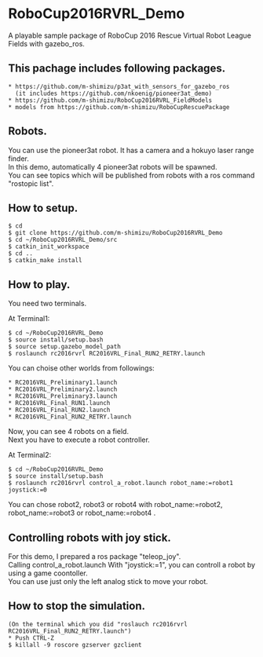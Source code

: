 # RoboCup2016RVRL_Demo  
A playable sample package of RoboCup 2016 Rescue Virtual Robot League Fields with gazebo_ros.  

## This pachage includes following packages.  
    * https://github.com/m-shimizu/p3at_with_sensors_for_gazebo_ros  
      (it includes https://github.com/nkoenig/pioneer3at_demo)  
    * https://github.com/m-shimizu/RoboCup2016RVRL_FieldModels  
    * models from https://github.com/m-shimizu/RoboCupRescuePackage  

## Robots.  
You can use the pioneer3at robot. It has a camera and a hokuyo laser range finder.  
In this demo, automatically 4 pioneer3at robots will be spawned.  
You can see topics which will be published from robots with a ros command "rostopic list".  

## How to setup.  
    $ cd  
    $ git clone https://github.com/m-shimizu/RoboCup2016RVRL_Demo  
    $ cd ~/RoboCup2016RVRL_Demo/src  
    $ catkin_init_workspace  
    $ cd ..  
    $ catkin_make install  

## How to play.  
You need two terminals.  

  At Terminal1:  

    $ cd ~/RoboCup2016RVRL_Demo  
    $ source install/setup.bash  
    $ source setup.gazebo_model_path  
    $ roslaunch rc2016rvrl RC2016VRL_Final_RUN2_RETRY.launch  

  You can choise other worlds from followings:

    * RC2016VRL_Preliminary1.launch  
    * RC2016VRL_Preliminary2.launch  
    * RC2016VRL_Preliminary3.launch  
    * RC2016VRL_Final_RUN1.launch  
    * RC2016VRL_Final_RUN2.launch  
    * RC2016VRL_Final_RUN2_RETRY.launch  

Now, you can see 4 robots on a field.  
Next you have to execute a robot controller.  

  At Terminal2:  

    $ cd ~/RoboCup2016RVRL_Demo  
    $ source install/setup.bash  
    $ roslaunch rc2016rvrl control_a_robot.launch robot_name:=robot1 joystick:=0  

You can chose robot2, robot3 or robot4 with robot_name:=robot2, robot_name:=robot3 or robot_name:=robot4 .

## Controlling robots with joy stick.  
For this demo, I prepared a ros package "teleop_joy".  
Calling control_a_robot.launch With "joystick:=1", you can controll a robot by using a game coontoller.  
You can use just only the left analog stick to move your robot.  

## How to stop the simulation.  
    (On the terminal which you did "roslauch rc2016rvrl RC2016VRL_Final_RUN2_RETRY.launch")  
    * Push CTRL-Z  
    $ killall -9 roscore gzserver gzclient  
